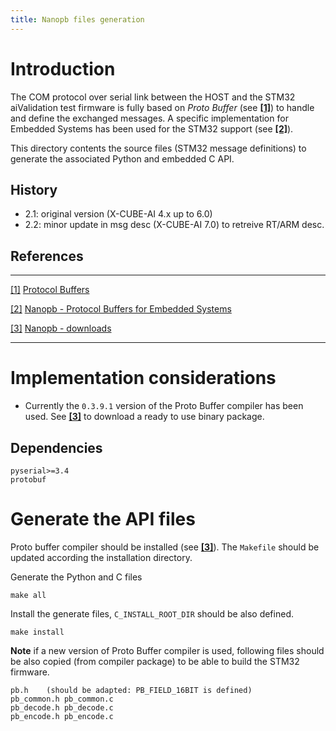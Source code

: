 ```yaml
---
title: Nanopb files generation
---
```


# Introduction

The COM protocol over serial link between the HOST and the STM32 aiValidation test
firmware is fully based on *Proto Buffer* (see **[[1]][PROTO_BUFF]**)
to handle and define the exchanged messages. A specific implementation for Embedded
Systems has been used for the STM32 support (see **[[2]][NANOPB]**).
  
This directory contents the source files (STM32 message definitions) to generate the
associated Python and embedded C API.

## History

+ 2.1: original version (X-CUBE-AI 4.x up to 6.0)
+ 2.2: minor update in msg desc (X-CUBE-AI 7.0) to retreive RT/ARM desc.


## References

[PROTO_BUFF]: https://developers.google.com/protocol-buffers/
[NANOPB]: https://github.com/nanopb/nanopb
[DOWNLOAD]: https://jpa.kapsi.fi/nanopb/download/

------------------------- -----------------------------------------------------  
[\[1\]][PROTO_BUFF]       [Protocol Buffers][PROTO_BUFF]

[\[2\]][NANOPB]           [Nanopb - Protocol Buffers for Embedded Systems][NANOPB]

[\[3\]][DOWNLOAD]         [Nanopb - downloads][DOWNLOAD]
------------------------- -----------------------------------------------------  

# Implementation considerations

- Currently the `0.3.9.1` version of the Proto Buffer compiler has been used.
  See **[[3]][DOWNLOAD]** to download a ready to use binary package.


## Dependencies

    pyserial>=3.4
    protobuf


# Generate the API files

Proto buffer compiler should be installed (see **[[3]][DOWNLOAD]**). The `Makefile` 
should be updated according the installation directory.

Generate the Python and C files

    make all

Install the generate files, `C_INSTALL_ROOT_DIR` should be also defined.

    make install

**Note** if a new version of Proto Buffer compiler is used, following files
should be also copied (from compiler package) to be able to build the
STM32 firmware.

    pb.h    (should be adapted: PB_FIELD_16BIT is defined)
    pb_common.h pb_common.c
    pb_decode.h pb_decode.c
    pb_encode.h pb_encode.c

